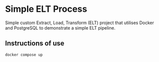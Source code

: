 # Simple ELT Process

Simple custom Extract, Load, Transform (ELT) project that utilises Docker and PostgreSQL to demonstrate a simple ELT pipeline.

## Instructions of use

```
docker compose up
```